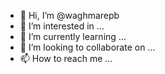 - 👋 Hi, I’m @waghmarepb
- 👀 I’m interested in ...
- 🌱 I’m currently learning ...
- 💞️ I’m looking to collaborate on ...
- 📫 How to reach me ...

<!---
waghmarepb/waghmarepb is a ✨ special ✨ repository because its `README.md` (this file) appears on your GitHub profile.
You can click the Preview link to take a look at your changes.
--->
